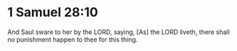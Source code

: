 # 1 Samuel 28:10

And Saul sware to her by the LORD, saying, [As] the LORD liveth, there shall no punishment happen to thee for this thing.